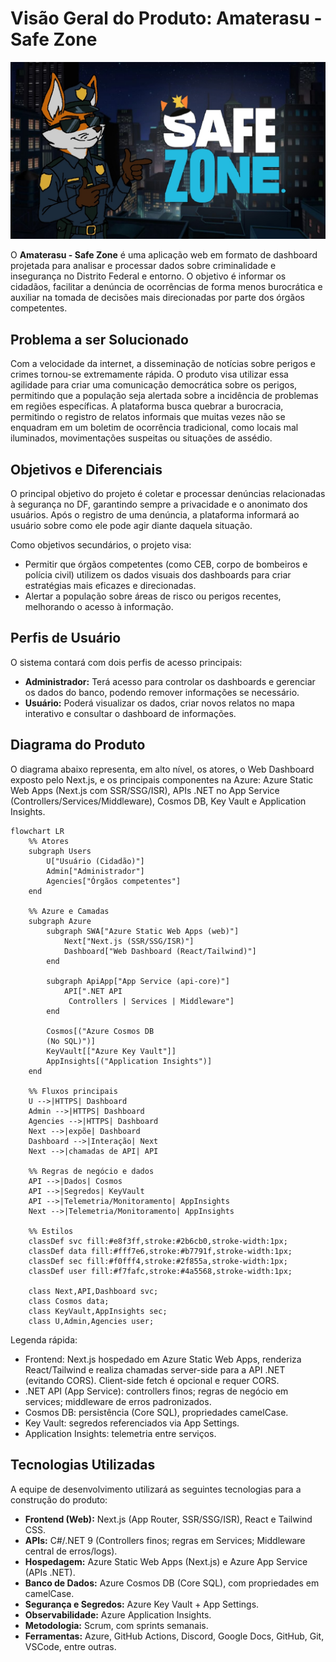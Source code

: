 # **Visão Geral do Produto: Amaterasu - Safe Zone**

![Safezone](./safezone.jpg)

O **Amaterasu - Safe Zone** é uma aplicação web em formato de dashboard projetada para analisar e processar dados sobre criminalidade e insegurança no Distrito Federal e entorno. O objetivo é informar os cidadãos, facilitar a denúncia de ocorrências de forma menos burocrática e auxiliar na tomada de decisões mais direcionadas por parte dos órgãos competentes.

## **Problema a ser Solucionado**

Com a velocidade da internet, a disseminação de notícias sobre perigos e crimes tornou-se extremamente rápida. O produto visa utilizar essa agilidade para criar uma comunicação democrática sobre os perigos, permitindo que a população seja alertada sobre a incidência de problemas em regiões específicas. A plataforma busca quebrar a burocracia, permitindo o registro de relatos informais que muitas vezes não se enquadram em um boletim de ocorrência tradicional, como locais mal iluminados, movimentações suspeitas ou situações de assédio.

## **Objetivos e Diferenciais**

O principal objetivo do projeto é coletar e processar denúncias relacionadas à segurança no DF, garantindo sempre a privacidade e o anonimato dos usuários. Após o registro de uma denúncia, a plataforma informará ao usuário sobre como ele pode agir diante daquela situação.

Como objetivos secundários, o projeto visa:
* Permitir que órgãos competentes (como CEB, corpo de bombeiros e polícia civil) utilizem os dados visuais dos dashboards para criar estratégias mais eficazes e direcionadas.
* Alertar a população sobre áreas de risco ou perigos recentes, melhorando o acesso à informação.

## **Perfis de Usuário**

O sistema contará com dois perfis de acesso principais:
* **Administrador:** Terá acesso para controlar os dashboards e gerenciar os dados do banco, podendo remover informações se necessário.
* **Usuário:** Poderá visualizar os dados, criar novos relatos no mapa interativo e consultar o dashboard de informações.

## Diagrama do Produto

O diagrama abaixo representa, em alto nível, os atores, o Web Dashboard exposto pelo Next.js, e os principais componentes na Azure: Azure Static Web Apps (Next.js com SSR/SSG/ISR), APIs .NET no App Service (Controllers/Services/Middleware), Cosmos DB, Key Vault e Application Insights.

```mermaid
flowchart LR
	%% Atores
	subgraph Users
		U["Usuário (Cidadão)"]
		Admin["Administrador"]
		Agencies["Órgãos competentes"]
	end

	%% Azure e Camadas
	subgraph Azure
		subgraph SWA["Azure Static Web Apps (web)"]
			Next["Next.js (SSR/SSG/ISR)"]
			Dashboard["Web Dashboard (React/Tailwind)"]
		end

		subgraph ApiApp["App Service (api-core)"]
			API[".NET API
             Controllers | Services | Middleware"]
		end

		Cosmos[("Azure Cosmos DB
        (No SQL)")]
		KeyVault[["Azure Key Vault"]]
		AppInsights[("Application Insights")]
	end

	%% Fluxos principais
	U -->|HTTPS| Dashboard
	Admin -->|HTTPS| Dashboard
	Agencies -->|HTTPS| Dashboard
	Next -->|expõe| Dashboard
	Dashboard -->|Interação| Next
	Next -->|chamadas de API| API

	%% Regras de negócio e dados
	API -->|Dados| Cosmos
	API -->|Segredos| KeyVault
	API -->|Telemetria/Monitoramento| AppInsights
	Next -->|Telemetria/Monitoramento| AppInsights

	%% Estilos
	classDef svc fill:#e8f3ff,stroke:#2b6cb0,stroke-width:1px;
	classDef data fill:#fff7e6,stroke:#b7791f,stroke-width:1px;
	classDef sec fill:#f0fff4,stroke:#2f855a,stroke-width:1px;
	classDef user fill:#f7fafc,stroke:#4a5568,stroke-width:1px;

	class Next,API,Dashboard svc;
	class Cosmos data;
	class KeyVault,AppInsights sec;
	class U,Admin,Agencies user;
```

Legenda rápida:
- Frontend: Next.js hospedado em Azure Static Web Apps, renderiza React/Tailwind e realiza chamadas server-side para a API .NET (evitando CORS). Client-side fetch é opcional e requer CORS.
- .NET API (App Service): controllers finos; regras de negócio em services; middleware de erros padronizados.
- Cosmos DB: persistência (Core SQL), propriedades camelCase.
- Key Vault: segredos referenciados via App Settings.
- Application Insights: telemetria entre serviços.


## **Tecnologias Utilizadas**

A equipe de desenvolvimento utilizará as seguintes tecnologias para a construção do produto:
* **Frontend (Web):** Next.js (App Router, SSR/SSG/ISR), React e Tailwind CSS.
* **APIs:** C#/.NET 9 (Controllers finos; regras em Services; Middleware central de erros/logs).
* **Hospedagem:** Azure Static Web Apps (Next.js) e Azure App Service (APIs .NET).
* **Banco de Dados:** Azure Cosmos DB (Core SQL), com propriedades em camelCase.
* **Segurança e Segredos:** Azure Key Vault + App Settings.
* **Observabilidade:** Azure Application Insights.
* **Metodologia:** Scrum, com sprints semanais.
* **Ferramentas:** Azure, GitHub Actions, Discord, Google Docs, GitHub, Git, VSCode, entre outras.

